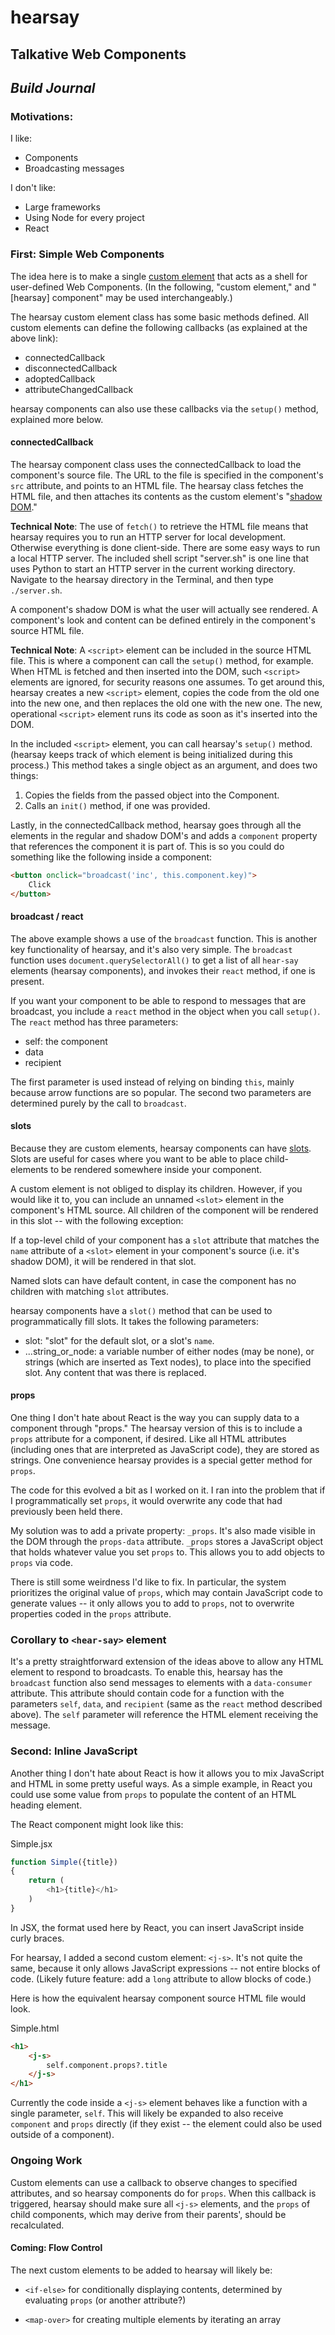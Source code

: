 # **hearsay**
## Talkative Web Components
## *Build Journal*

### Motivations:

I like:
- Components
- Broadcasting messages

I don't like:
- Large frameworks
- Using Node for every project
- React

### First: Simple Web Components

The idea here is to make a single [custom element](https://developer.mozilla.org/en-US/docs/Web/API/Web_components/Using_custom_elements) that acts as a shell for user-defined Web Components. (In the following, "custom element," and "[hearsay] component" may be used interchangeably.)

The hearsay custom element class has some basic methods defined. All custom elements can define the following callbacks (as explained at the above link):

- connectedCallback
- disconnectedCallback
- adoptedCallback
- attributeChangedCallback

hearsay components can also use these callbacks via the `setup()` method, explained more below. 

#### connectedCallback

The hearsay component class uses the connectedCallback to load the component's source file. The URL to the file is specified in the component's `src` attribute, and points to an HTML file. The hearsay class fetches the HTML file, and then attaches its contents as the custom element's "[shadow DOM](https://developer.mozilla.org/en-US/docs/Web/API/Web_components/Using_shadow_DOM)."

**Technical Note**: The use of `fetch()` to retrieve the HTML file means that hearsay requires you to run an HTTP server for local development. Otherwise everything is done client-side. There are some easy ways to run a local HTTP server. The included shell script "server.sh" is one line that uses Python to start an HTTP server in the current working directory. Navigate to the hearsay directory in the Terminal, and then type `./server.sh`.

A component's shadow DOM is what the user will actually see rendered. A component's look and content can be defined entirely in the component's source HTML file.

**Technical Note**: A `<script>` element can be included in the source HTML file. This is where a component can call the `setup()` method, for example. When HTML is fetched and then inserted into the DOM, such `<script>` elements are ignored, for security reasons one assumes. To get around this, hearsay creates a new `<script>` element, copies the code from the old one into the new one, and then replaces the old one with the new one. The new, operational `<script>` element runs its code as soon as it's inserted into the DOM.

In the included `<script>` element, you can call hearsay's `setup()` method. (hearsay keeps track of which element is being initialized during this process.) This method takes a single object as an argument, and does two things:
1. Copies the fields from the passed object into the Component.
2. Calls an `init()` method, if one was provided.

Lastly, in the connectedCallback method, hearsay goes through all the elements in the regular and shadow DOM's and adds a `component` property that references the component it is part of. This is so you could do something like the following inside a component:

```html
<button onclick="broadcast('inc', this.component.key)">
    Click
</button>
```

#### broadcast / react

The above example shows a use of the `broadcast` function. This is another key functionality of hearsay, and it's also very simple. The `broadcast` function uses `document.querySelectorAll()` to get a list of all `hear-say` elements (hearsay components), and invokes their `react` method, if one is present.

If you want your component to be able to respond to messages that are broadcast, you include a `react` method in the object when you call `setup()`. The `react` method has three parameters:
- self: the component
- data
- recipient

The first parameter is used instead of relying on binding `this`, mainly because arrow functions are so popular. The second two parameters are determined purely by the call to `broadcast`.

#### slots

Because they are custom elements, hearsay components can have [slots](https://developer.mozilla.org/en-US/docs/Web/API/Web_components/Using_templates_and_slots#adding_flexibility_with_slots). Slots are useful for cases where you want to be able to place child-elements to be rendered somewhere inside your component.

A custom element is not obliged to display its children. However, if you would like it to, you can include an unnamed `<slot>` element in the component's HTML source. All children of the component will be rendered in this slot -- with the following exception:

If a top-level child of your component has a `slot` attribute that matches the `name` attribute of a `<slot>` element in your component's source (i.e. it's shadow DOM), it will be rendered in that slot.

Named slots can have default content, in case the component has no children with matching `slot` attributes.

hearsay components have a `slot()` method that can be used to programmatically fill slots. It takes the following parameters:
- slot: "slot" for the default slot, or a slot's `name`.
- ...string_or_node: a variable number of either nodes (may be none), or strings (which are inserted as Text nodes), to place into the specified slot. Any content that was there is replaced.

#### props

One thing I don't hate about React is the way you can supply data to a component through "props." The hearsay version of this is to include a `props` attribute for a component, if desired. Like all HTML attributes (including ones that are interpreted as JavaScript code), they are stored as strings. One convenience hearsay provides is a special getter method for `props`.

The code for this evolved a bit as I worked on it. I ran into the problem that if I programmatically set `props`, it would overwrite any code that had previously been held there.

My solution was to add a private property: `_props`. It's also made visible in the DOM through the `props-data` attribute. `_props` stores a JavaScript object that holds whatever value you set `props` to. This allows you to add objects to `props` via code.

There is still some weirdness I'd like to fix. In particular, the system prioritizes the original value of `props`, which may contain JavaScript code to generate values -- it only allows you to add to `props`, not to overwrite properties coded in the `props` attribute.

### Corollary to `<hear-say>` element

It's a pretty straightforward extension of the ideas above to allow any HTML element to respond to broadcasts. To enable this, hearsay has the `broadcast` function also send messages to elements with a `data-consumer` attribute. This attribute should contain code for a function with the parameters `self`, `data`, and `recipient` (same as the `react` method described above). The `self` parameter will reference the HTML element receiving the message.

### Second: Inline JavaScript

Another thing I don't hate about React is how it allows you to mix JavaScript and HTML in some pretty useful ways. As a simple example, in React you could use some value from `props` to populate the content of an HTML heading element.

The React component might look like this:

Simple.jsx
```javascript
function Simple({title})
{
    return (
        <h1>{title}</h1>
    )
}
```

In JSX, the format used here by React, you can insert JavaScript inside curly braces.

For hearsay, I added a second custom element: `<j-s>`. It's not quite the same, because it only allows JavaScript expressions -- not entire blocks of code. (Likely future feature: add a `long` attribute to allow blocks of code.)

Here is how the equivalent hearsay component source HTML file would look.

Simple.html
```html
<h1>
    <j-s>
        self.component.props?.title
    </j-s>
</h1>
```

Currently the code inside a `<j-s>` element behaves like a function with a single parameter, `self`. This will likely be expanded to also receive `component` and `props` directly (if they exist -- the element could also be used outside of a component).

### Ongoing Work

Custom elements can use a callback to observe changes to specified attributes, and so hearsay components do for `props`. When this callback is triggered, hearsay should make sure all `<j-s>` elements, and the `props` of child components, which may derive from their parents', should be recalculated.

#### Coming: Flow Control

The next custom elements to be added to hearsay will likely be:

- `<if-else>`
  for conditionally displaying contents, determined by evaluating `props` (or another attribute?)

- `<map-over>`
  for creating multiple elements by iterating an array